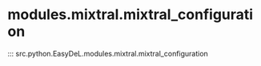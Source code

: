 # modules.mixtral.mixtral_configuration
::: src.python.EasyDeL.modules.mixtral.mixtral_configuration